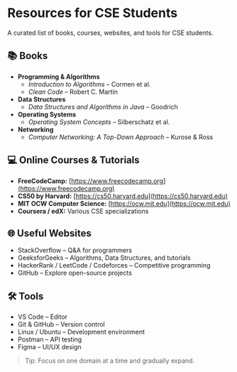 # Resources for CSE Students

A curated list of books, courses, websites, and tools for CSE students.

## 📚 Books
- **Programming & Algorithms**
  - *Introduction to Algorithms* – Cormen et al.
  - *Clean Code* – Robert C. Martin
- **Data Structures**
  - *Data Structures and Algorithms in Java* – Goodrich
- **Operating Systems**
  - *Operating System Concepts* – Silberschatz et al.
- **Networking**
  - *Computer Networking: A Top-Down Approach* – Kurose & Ross

## 💻 Online Courses & Tutorials
- **FreeCodeCamp:** [https://www.freecodecamp.org](https://www.freecodecamp.org)
- **CS50 by Harvard:** [https://cs50.harvard.edu](https://cs50.harvard.edu)
- **MIT OCW Computer Science:** [https://ocw.mit.edu](https://ocw.mit.edu)
- **Coursera / edX:** Various CSE specializations

## 🌐 Useful Websites
- StackOverflow – Q&A for programmers
- GeeksforGeeks – Algorithms, Data Structures, and tutorials
- HackerRank / LeetCode / Codeforces – Competitive programming
- GitHub – Explore open-source projects

## 🛠 Tools
- VS Code – Editor
- Git & GitHub – Version control
- Linux / Ubuntu – Development environment
- Postman – API testing
- Figma – UI/UX design

> Tip: Focus on one domain at a time and gradually expand.
